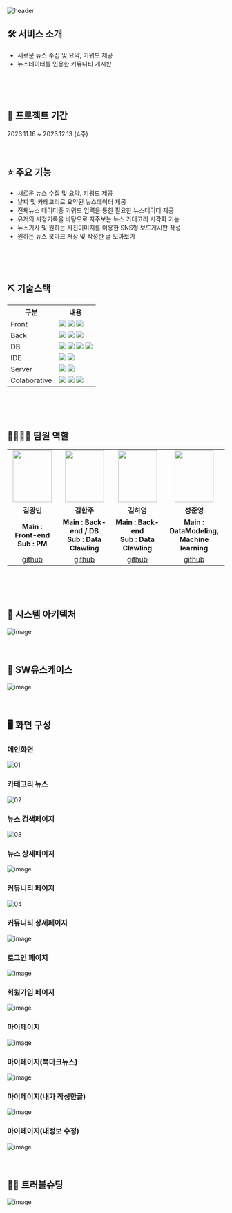 ![header](https://capsule-render.vercel.app/api?type=waving&&color=0:FAE6DF,100:E9F1F7&height=150&section=header&text=New%20Summary&fontSize=90)
<br>

## 🛠 서비스 소개
* 새로운 뉴스 수집 및 요약, 키워드 제공
* 뉴스데이터를 인용한 커뮤니티 게시판 
<br>
<br>
<br>

## 📅 프로젝트 기간
2023.11.16 ~ 2023.12.13 (4주)
<br>
<br>
<br>

## ⭐ 주요 기능
* 새로운 뉴스 수집 및 요약, 키워드 제공
* 날짜 및 카테고리로 요약된 뉴스데이터 제공
* 전체뉴스 데이터중 키워드 입력을 통한 필요한 뉴스데이터 제공
* 유저의 시청기록을 바탕으로 자주보는 뉴스 카테고리 시각화 기능
* 뉴스기사 및 원하는 사진이미지를 이용한 SNS형 보드게시판 작성
* 원하는 뉴스 북마크 저장 및 작성한 글 모아보기
<br>
<br>
<br>

## ⛏ 기술스택
<table>
    <tr>
        <th>구분</th>
        <th>내용</th>
    </tr>
    <tr>
        <td>Front</td>
        <td>
            <img src="https://img.shields.io/badge/HTML5-E34F26?style=for-the-badge&logo=HTML5&logoColor=white"/>
            <img src="https://img.shields.io/badge/CSS3-1572B6?style=for-the-badge&logo=CSS3&logoColor=white"/>
            <img src="https://img.shields.io/badge/JavaScript-F7DF1E?style=for-the-badge&logo=JavaScript&logoColor=white"/>
        </td>
    </tr>
    <tr>
        <td>Back</td>
        <td>
            <img src="https://img.shields.io/badge/Java-007396?style=for-the-badge&logo=java&logoColor=white"/>
            <img src="https://img.shields.io/badge/springboot-6DB33F?style=for-the-badge&logo=springboot&logoColor=white"/>
            <img src="https://img.shields.io/badge/gradle-02303A?style=for-the-badge&logo=gradle&logoColor=white"/>
        </td>
    </tr>
    <tr>
        <td>DB</td>
        <td>
            <img src="https://img.shields.io/badge/mysql-4479A1?style=for-the-badge&logo=mysql&logoColor=white"/>
            <img src="https://img.shields.io/badge/mongodb-47A248?style=for-the-badge&logo=mongodb&logoColor=white"/>
            <img src="https://img.shields.io/badge/amazons3-569A31?style=for-the-badge&logo=amazons3&logoColor=white"/>
            <img src="https://img.shields.io/badge/amazonec2-FF9900?style=for-the-badge&logo=amazonec2&logoColor=white"/>
        </td>
    </tr>
    <tr>
        <td>IDE</td>
        <td>
            <img src="https://img.shields.io/badge/Eclipse-2C2255?style=for-the-badge&logo=Eclipse&logoColor=white"/>
            <img src="https://img.shields.io/badge/VSCode-007ACC?style=for-the-badge&logo=VisualStudioCode&logoColor=white"/>
        </td>
    </tr>
    <tr>
        <td>Server</td>
        <td>
            <img src="https://img.shields.io/badge/Apache Tomcat-D22128?style=for-the-badge&logo=Apache Tomcat&logoColor=white"/>
            <img src="https://img.shields.io/badge/nodedotjs-339933?style=for-the-badge&logo=nodedotjs&logoColor=white"/>
        </td>
    </tr>
    <tr>
        <td>Colaborative</td>
        <td>
            <img src="https://img.shields.io/badge/Git-F05032?style=for-the-badge&logo=Git&logoColor=white"/>
            <img src="https://img.shields.io/badge/GitHub-181717?style=for-the-badge&logo=GitHub&logoColor=white"/>
            <img src="https://img.shields.io/badge/figma-F24E1E?style=for-the-badge&logo=figma&logoColor=white"/>
        </td>
    </tr>
</table>
<br>
<br>
<br>

## 👨‍👩‍👦‍👦 팀원 역할
<table>
  <tr>
    <td align="center"><img src="https://github.com/2023-SMHRD-IS-BigData1/News-Summary/assets/130161642/043485c3-ace9-4276-89c6-f6520dca34cb" width="90" height="120"/></td>
    <td align="center"><img src="https://github.com/2023-SMHRD-IS-BigData1/News-Summary/assets/130161642/b4491320-9d9c-4e74-a4dd-4f71ce807079" width="90" height="120"/></td>
    <td align="center"><img src="https://github.com/2023-SMHRD-IS-BigData1/News-Summary/assets/130161642/096e93fb-961d-4f25-8bd2-a3480ec4168b" width="90" height="120"/></td>
    <td align="center"><img src="https://github.com/2023-SMHRD-IS-BigData1/News-Summary/assets/130161642/d081dea4-0520-4858-8203-4036dc490d4f" width="90" height="120"/></td>
  </tr>
  <tr>
    <td align="center"><strong>김광민</strong></td>
    <td align="center"><strong>김한주</strong></td>
    <td align="center"><strong>김하영</strong></td>
    <td align="center"><strong>정준영</strong></td>
  </tr>
  <tr>
    <td align="center"><b>Main : Front-end<br>
                          Sub : PM</b></td>
    <td align="center"><b>Main : Back-end / DB<br>
                          Sub : Data Clawling</b></td>
    <td align="center"><b>Main : Back-end<br>
                          Sub : Data Clawling</b></td>
    <td align="center"><b>Main : DataModeling,<br>
                          Machine learning</b></td>
  </tr>
  <tr>
    <td align="center"><a href="https://github.com/Rangbit" target='_blank'>github</a></td>
    <td align="center"><a href="https://github.com/HANJU2725" target='_blank'>github</a></td>
    <td align="center"><a href="https://github.com/HAHAHA61" target='_blank'>github</a></td>
    <td align="center"><a href="https://github.com/Jungjunyeoung" target='_blank'>github</a></td>
  </tr>
</table>
<br>
<br>
<br>

## 📌 시스템 아키텍처
![image](https://github.com/2023-SMHRD-IS-BigData1/News-Summary/assets/130161642/13eae098-dd9f-4fcd-86af-bcad5d25f6e9)
<br>
<br>
<br>

## 📌 SW유스케이스
![image](https://github.com/2023-SMHRD-IS-BigData1/News-Summary/assets/130161642/2c2544f5-06c6-43d5-8dbe-e3919b8ccdb0)
<br>
<br>
<br>

## 🖥 화면 구성

### 메인화면
![01](https://github.com/2023-SMHRD-IS-BigData1/News-Summary/assets/130161642/e35b6cbf-bdfc-42b9-9ce0-0e1aef78db28)
<br>

### 카테고리 뉴스
![02](https://github.com/2023-SMHRD-IS-BigData1/News-Summary/assets/130161642/8ef5e447-3149-4a24-86cd-bac4540e0631)
<br>

### 뉴스 검색페이지
![03](https://github.com/2023-SMHRD-IS-BigData1/News-Summary/assets/130161642/1e0e85dd-beac-4295-9dbc-b0e6f8bf05a3)
<br>

### 뉴스 상세페이지
![image](https://github.com/2023-SMHRD-IS-BigData1/News-Summary/assets/130161642/15bf0f30-d7f6-4f32-8005-4a05dbbb8b38)
<br>

### 커뮤니티 페이지
![04](https://github.com/2023-SMHRD-IS-BigData1/News-Summary/assets/130161642/6a61fba2-82fb-44e5-80cd-6d4278fb6e3e)
<br>

### 커뮤니티 상세페이지
![image](https://github.com/2023-SMHRD-IS-BigData1/News-Summary/assets/130161642/f57ae611-f4e2-4346-806b-c749562575d1)
<br>

### 로그인 페이지
![image](https://github.com/2023-SMHRD-IS-BigData1/News-Summary/assets/130161642/44e66fce-2b4d-437e-a5f1-3279c764f7e3)
<br>

### 회원가입 페이지
![image](https://github.com/2023-SMHRD-IS-BigData1/News-Summary/assets/130161642/065e2124-e468-4558-8ab1-bfcdfa37ae07)
<br>

### 마이페이지
![image](https://github.com/2023-SMHRD-IS-BigData1/News-Summary/assets/130161642/bd9c336b-c3c8-4cb4-8959-75e90909b564)
<br>

### 마이페이지(북마크뉴스)
![image](https://github.com/2023-SMHRD-IS-BigData1/News-Summary/assets/130161642/7784e110-45c2-4150-b8a1-d95bf9126ba6)
<br>

### 마이페이지(내가 작성한글)
![image](https://github.com/2023-SMHRD-IS-BigData1/News-Summary/assets/130161642/3410c0e9-9ef5-4ac3-916e-8191b423e369)
<br>

### 마이페이지(내정보 수정)
![image](https://github.com/2023-SMHRD-IS-BigData1/News-Summary/assets/130161642/9eb6b126-0efc-4f77-9efa-56e9c014f8cc)
<br>
<br>
<br>

## 🤾‍♂️ 트러블슈팅
![image](https://github.com/2023-SMHRD-IS-BigData1/News-Summary/assets/130161642/ef8baf46-7744-4e86-9d02-22dc9ab19780)
<br>
<br>
<br>

